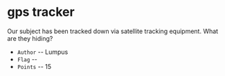 # gps tracker
Our subject has been tracked down via satellite tracking equipment. What are
they hiding?

* `Author` -- Lumpus
* `Flag` --
* `Points` -- 15
